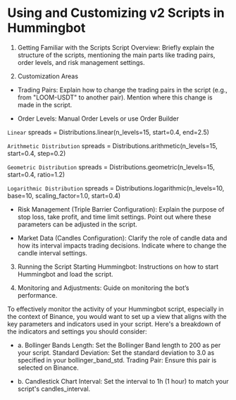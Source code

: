 # Using and Customizing v2 Scripts in Hummingbot

1. Getting Familiar with the Scripts
Script Overview: Briefly explain the structure of the scripts, mentioning the main parts like trading pairs, order levels, and risk management settings.

2. Customization Areas

- Trading Pairs:
Explain how to change the trading pairs in the script (e.g., from "LOOM-USDT" to another pair).
Mention where this change is made in the script.

- Order Levels:
Manual Order Levels or use Order Builder

`Linear`
spreads = Distributions.linear(n_levels=15, start=0.4, end=2.5)

`Arithmetic Distribution`
spreads = Distributions.arithmetic(n_levels=15, start=0.4, step=0.2)

`Geometric Distribution`
spreads = Distributions.geometric(n_levels=15, start=0.4, ratio=1.2)

`Logarithmic Distribution`
spreads = Distributions.logarithmic(n_levels=10, base=10, scaling_factor=1.0, start=0.4)


- Risk Management (Triple Barrier Configuration):
Explain the purpose of stop loss, take profit, and time limit settings.
Point out where these parameters can be adjusted in the script.

- Market Data (Candles Configuration):
Clarify the role of candle data and how its interval impacts trading decisions.
Indicate where to change the candle interval settings.

3. Running the Script
Starting Hummingbot: Instructions on how to start Hummingbot and load the script.

4. Monitoring and Adjustments:
Guide on monitoring the bot’s performance.

To effectively monitor the activity of your Hummingbot script, especially in the context of Binance, you would want to set up a view that aligns with the key parameters and indicators used in your script. Here's a breakdown of the indicators and settings you should consider:

  - a. Bollinger Bands
    Length: Set the Bollinger Band length to 200 as per your script.
    Standard Deviation: Set the standard deviation to 3.0 as specified in your bollinger_band_std.
    Trading Pair: Ensure this pair is selected on Binance.

  - b. Candlestick Chart
    Interval: Set the interval to 1h (1 hour) to match your script's candles_interval.